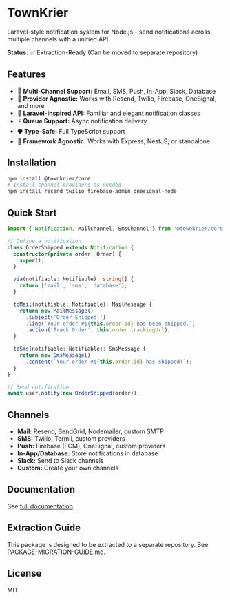 # TownKrier

Laravel-style notification system for Node.js - send notifications across multiple channels with a unified API.

**Status:** ✅ Extraction-Ready (Can be moved to separate repository)

## Features

- 📧 **Multi-Channel Support:** Email, SMS, Push, In-App, Slack, Database
- 🎯 **Provider Agnostic:** Works with Resend, Twilio, Firebase, OneSignal, and more
- 🚀 **Laravel-inspired API:** Familiar and elegant notification classes
- ⚡ **Queue Support:** Async notification delivery
- 🛡️ **Type-Safe:** Full TypeScript support
- 🔌 **Framework Agnostic:** Works with Express, NestJS, or standalone

## Installation

```bash
npm install @townkrier/core
# Install channel providers as needed
npm install resend twilio firebase-admin onesignal-node
```

## Quick Start

```typescript
import { Notification, MailChannel, SmsChannel } from '@townkrier/core';

// Define a notification
class OrderShipped extends Notification {
  constructor(private order: Order) {
    super();
  }

  via(notifiable: Notifiable): string[] {
    return ['mail', 'sms', 'database'];
  }

  toMail(notifiable: Notifiable): MailMessage {
    return new MailMessage()
      .subject('Order Shipped!')
      .line(`Your order #${this.order.id} has been shipped.`)
      .action('Track Order', this.order.trackingUrl);
  }

  toSms(notifiable: Notifiable): SmsMessage {
    return new SmsMessage()
      .content(`Your order #${this.order.id} has shipped!`);
  }
}

// Send notification
await user.notify(new OrderShipped(order));
```

## Channels

- **Mail:** Resend, SendGrid, Nodemailer, custom SMTP
- **SMS:** Twilio, Termii, custom providers
- **Push:** Firebase (FCM), OneSignal, custom providers
- **In-App/Database:** Store notifications in database
- **Slack:** Send to Slack channels
- **Custom:** Create your own channels

## Documentation

See [full documentation](../../docs/packages/townkrier/README.md).

## Extraction Guide

This package is designed to be extracted to a separate repository. See [PACKAGE-MIGRATION-GUIDE.md](../../docs/migration/PACKAGE-MIGRATION-GUIDE.md).

## License

MIT
